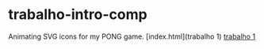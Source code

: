 # trabalho-intro-comp
Animating SVG icons for my PONG game.
[index.html](trabalho 1)
[trabalho 1](index.html)
